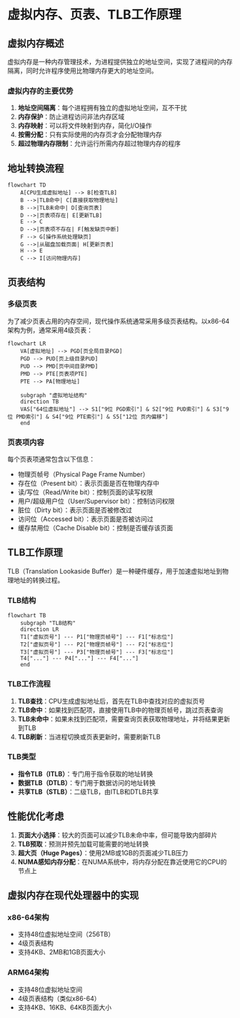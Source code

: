 # 虚拟内存、页表、TLB工作原理

## 虚拟内存概述

虚拟内存是一种内存管理技术，为进程提供独立的地址空间，实现了进程间的内存隔离，同时允许程序使用比物理内存更大的地址空间。

### 虚拟内存的主要优势

1. **地址空间隔离**：每个进程拥有独立的虚拟地址空间，互不干扰
2. **内存保护**：防止进程访问非法内存区域
3. **内存映射**：可以将文件映射到内存，简化I/O操作
4. **按需分配**：只有实际使用的内存页才会分配物理内存
5. **超过物理内存限制**：允许运行所需内存超过物理内存的程序

## 地址转换流程

```mermaid
flowchart TD
    A[CPU生成虚拟地址] --> B[检查TLB]
    B -->|TLB命中| C[直接获取物理地址]
    B -->|TLB未命中| D[查询页表]
    D -->|页表项存在| E[更新TLB]
    E --> C
    D -->|页表项不存在| F[触发缺页中断]
    F --> G[操作系统处理缺页]
    G -->|从磁盘加载页面| H[更新页表]
    H --> E
    C --> I[访问物理内存]
```

## 页表结构

### 多级页表

为了减少页表占用的内存空间，现代操作系统通常采用多级页表结构。以x86-64架构为例，通常采用4级页表：

```mermaid
flowchart LR
    VA[虚拟地址] --> PGD[页全局目录PGD]
    PGD --> PUD[页上级目录PUD]
    PUD --> PMD[页中间目录PMD]
    PMD --> PTE[页表项PTE]
    PTE --> PA[物理地址]
    
    subgraph "虚拟地址结构"
    direction TB
    VAS["64位虚拟地址"] --> S1["9位 PGD索引"] & S2["9位 PUD索引"] & S3["9位 PMD索引"] & S4["9位 PTE索引"] & S5["12位 页内偏移"]
    end
```

### 页表项内容

每个页表项通常包含以下信息：

- 物理页帧号（Physical Page Frame Number）
- 存在位（Present bit）：表示页面是否在物理内存中
- 读/写位（Read/Write bit）：控制页面的读写权限
- 用户/超级用户位（User/Supervisor bit）：控制访问权限
- 脏位（Dirty bit）：表示页面是否被修改过
- 访问位（Accessed bit）：表示页面是否被访问过
- 缓存禁用位（Cache Disable bit）：控制是否缓存该页面

## TLB工作原理

TLB（Translation Lookaside Buffer）是一种硬件缓存，用于加速虚拟地址到物理地址的转换过程。

### TLB结构

```mermaid
flowchart TB
    subgraph "TLB结构"
    direction LR
    T1["虚拟页号"] --- P1["物理页帧号"] --- F1["标志位"]
    T2["虚拟页号"] --- P2["物理页帧号"] --- F2["标志位"]
    T3["虚拟页号"] --- P3["物理页帧号"] --- F3["标志位"]
    T4["..."] --- P4["..."] --- F4["..."]
    end
```

### TLB工作流程

1. **TLB查找**：CPU生成虚拟地址后，首先在TLB中查找对应的虚拟页号
2. **TLB命中**：如果找到匹配项，直接使用TLB中的物理页帧号，跳过页表查询
3. **TLB未命中**：如果未找到匹配项，需要查询页表获取物理地址，并将结果更新到TLB
4. **TLB刷新**：当进程切换或页表更新时，需要刷新TLB

### TLB类型

- **指令TLB（ITLB）**：专门用于指令获取的地址转换
- **数据TLB（DTLB）**：专门用于数据访问的地址转换
- **共享TLB（STLB）**：二级TLB，由ITLB和DTLB共享

## 性能优化考虑

1. **页面大小选择**：较大的页面可以减少TLB未命中率，但可能导致内部碎片
2. **TLB预取**：预测并预先加载可能需要的地址转换
3. **超大页（Huge Pages）**：使用2MB或1GB的页面减少TLB压力
4. **NUMA感知内存分配**：在NUMA系统中，将内存分配在靠近使用它的CPU的节点上

## 虚拟内存在现代处理器中的实现

### x86-64架构

- 支持48位虚拟地址空间（256TB）
- 4级页表结构
- 支持4KB、2MB和1GB页面大小

### ARM64架构

- 支持48位虚拟地址空间
- 4级页表结构（类似x86-64）
- 支持4KB、16KB、64KB页面大小